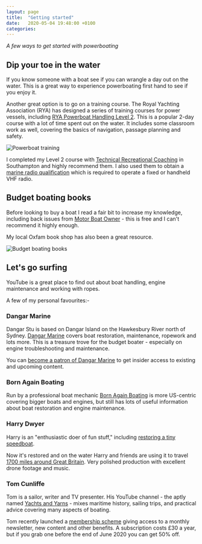```yaml
---
layout: page
title:  "Getting started"
date:   2020-05-04 19:48:00 +0100
categories:
---
```

*A few ways to get started with powerboating*

## Dip your toe in the water
If you know someone with a boat see if you can wrangle a day out on the water. This is a great way to experience powerboating first hand to see if you enjoy it.

Another great option is to go on a training course. The Royal Yachting Association (RYA) has designed a series of training courses for power vessels, including [RYA Powerboat Handling Level 2](https://www.rya.org.uk/courses-training/courses/powerboat/Pages/level-2.aspx). This is a popular 2-day course with a lot of time spent out on the water. It includes some classroom work as well, covering the basics of navigation, passage planning and safety.

![Powerboat training]({{site.baseurl}}/images/training.jpg)

I completed my Level 2 course with [Technical Recreational Coaching](https://www.technical-recreational-coaching.co.uk) in Southampton and highly recommend them. I also used them to obtain a [marine radio qualification](https://www.rya.org.uk/courses-training/courses/specialist/Pages/src.aspx) which is required to operate a fixed or handheld VHF radio.

## Budget boating books
Before looking to buy a boat I read a fair bit to increase my knowledge, including back issues from [Motor Boat Owner](http://www.motorboatowner.co.uk) - this is free and I can't recommend it highly enough.

My local Oxfam book shop has also been a great resource.

![Budget boating books]({{site.baseurl}}/images/boating-books.jpg)

## Let's go surfing
YouTube is a great place to find out about boat handling, engine maintenance and working with ropes.

A few of my personal favourites:-

### Dangar Marine
Dangar Stu is based on Dangar Island on the Hawkesbury River north of Sydney. [Dangar Marine](https://www.youtube.com/user/DangarMarine) covers boat restoration, maintenance, ropework and lots more. This is a treasure trove for the budget boater - especially on engine troubleshooting and maintenance.

You can [become a patron of Dangar Marine](https://www.patreon.com/dangarmarine) to get insider access to existing and upcoming content.

### Born Again Boating
Run by a professional boat mechanic [Born Again Boating](https://www.youtube.com/channel/UCWZhbfXDCg7_PvlwvierP1A) is more US-centric covering bigger boats and engines, but still has lots of useful information about boat restoration and engine maintenance.

### Harry Dwyer
Harry is an "enthusiastic doer of fun stuff," including [restoring a tiny speedboat](https://www.youtube.com/playlist?list=PLI9wxSG-v3nNsRis8S9x1PG32ookSSv5h).

Now it's restored and on the water Harry and friends are using it to travel [1700 miles around Great Britain](https://www.youtube.com/playlist?list=PLI9wxSG-v3nM5TN7llb19jNnh8JUpmRe4). Very polished production with excellent drone footage and music.

### Tom Cunliffe
Tom is a sailor, writer and TV presenter. His YouTube channel - the aptly named [Yachts and Yarns](https://www.youtube.com/channel/UCrgLfFlVsszE1JSzYCmj9Yg) - mixes maritime history, sailing trips, and practical advice covering many aspects of boating.

Tom recently launched a [membership scheme](https://www.tomcunliffe.com/product/tom-cunliffe-membership/) giving access to a monthly newsletter, new content and other benefits. A subscription costs £30 a year, but if you grab one before the end of June 2020 you can get 50% off.
